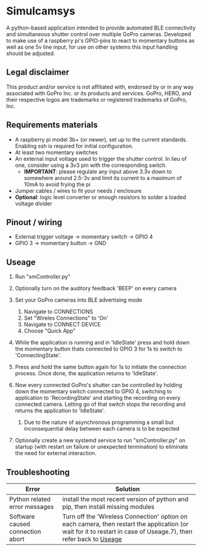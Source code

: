 # Simulcamsys #

A python-based application intended to provide automated BLE connectivity and simultaneous shutter control over multiple GoPro cameras.
Developed to make use of a raspberry pi's GPIO-pins to react to momentary buttons as well as one 5v line input, for use on other systems this input handling should be adjusted.

## Legal disclaimer ##

This product and/or service is not affiliated with, endorsed by or in any way associated with GoPro Inc. or its products and services. 
GoPro, HERO, and their respective logos are trademarks or registered trademarks of GoPro, Inc.

## Requirements materials ##

* A raspberry pi model 3b+ (or newer), set up to the current standards. Enabling ssh is required for initial configuration.
* At least two momentary switches
* An external input voltage used to trigger the shutter control. In lieu of one, consider using a 3v3 pin with the corresponding switch.
	* **IMPORTANT**: please regulate any input above 3.3v down to somewhere around 2.5-3v and limit its current to a maximum of 10mA to avoid frying the pi
* Jumper cables / wires to fit your needs / enclosure
* **Optional**: logic level converter or enough resistors to solder a loaded voltage divider

## Pinout / wiring ##

* External trigger voltage -> momentary switch -> GPIO 4
* GPIO 3 -> momentary button -> GND

## Useage ##

1. Run "smController.py"
2. Optionally turn on the auditory feedback 'BEEP' on every camera
3. Set your GoPro cameras into BLE advertising mode 
	1. Navigate to CONNECTIONS
	2. Set "Wireles Connections" to 'On'
	3. Navigate to CONNECT DEVICE
	4. Choose "Quick App"
4. While the application is running and in 'IdleState' press and hold down the momentary button thats connected to GPIO 3 for 1s to switch to 'ConnectingState'.
5. Press and hold the same button again for 1s to initiate the connection process. Once done, the application returns to 'IdleState'.
6. Now every connected GoPro's shutter can be controlled by holding down the momentary switch connected to GPIO 4, switching to application to 'RecordingState' and starting the recording on every connected camera. Letting go of that switch stops the recording and returns the application to 'IdleState'.
	1. Due to the nature of asynchronous programming a small but inconsequential delay between each camera is to be expected

7. Optionally create a new systemd service to run "smController.py" on startup (with restart on failure or unexpected termination) to eliminate the need for external interaction.

## Troubleshooting ##

Error | Solution
------|---------
Python related error messages | install the most recent version of python and pip, then install missing modules
Software caused connection abort | Turn off the 'Wireless Connection' option on each camera, then restart the application (or wait for it to restart in case of Useage.7), then refer back to [Useage](#heading-5 "Goto Useage")




